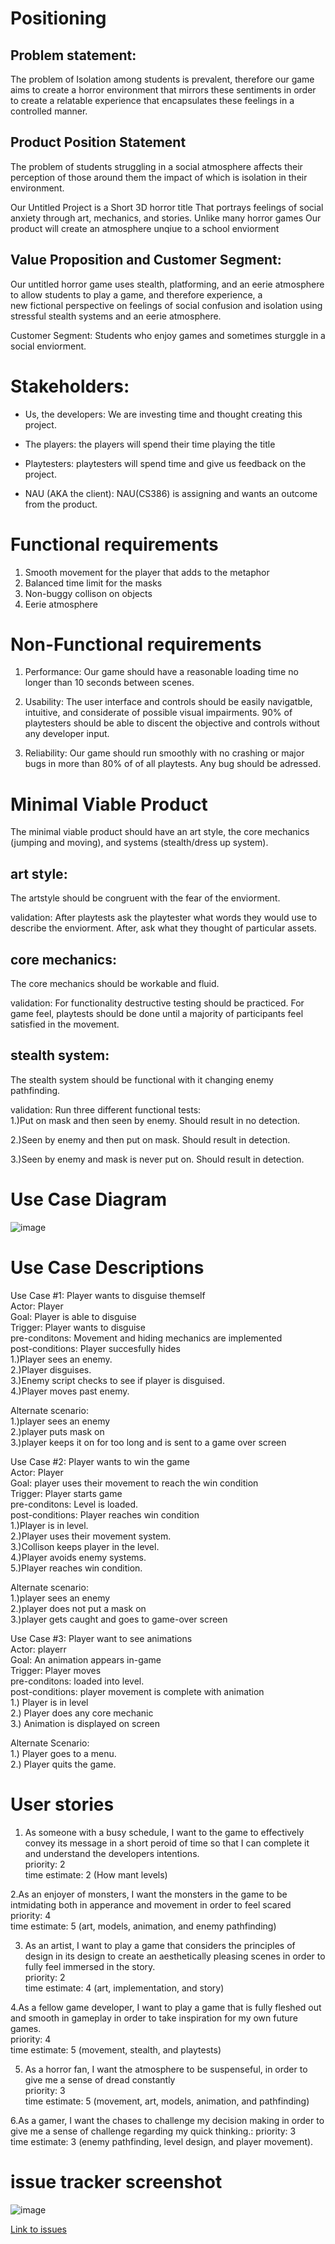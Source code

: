 # Positioning

## Problem statement:
<p>The problem of
Isolation among students is prevalent, therefore our game aims to create a horror environment that mirrors these sentiments in order to create a relatable experience that encapsulates these feelings in a controlled manner. </p>

## Product Position Statement

<p>
The problem of students struggling in a social atmosphere affects their perception of those around them the impact of which is isolation in their environment.
  
Our Untitled Project
is a Short 3D horror title
That
portrays feelings of social anxiety through art, mechanics, and stories.
Unlike
many horror games
Our product
will create an atmosphere unqiue to a school enviorment</p>

## Value Proposition and Customer Segment:

Our untitled horror game uses stealth, platforming, and an eerie atmosphere to allow students to play a game, and therefore experience, a <br>
new fictional perspective on feelings of social confusion and isolation using stressful stealth systems and an eerie atmosphere.

Customer Segment: Students who enjoy games and sometimes sturggle in a social enviorment.

# Stakeholders:

- Us, the developers: We are investing time and thought creating this project.<br>
* The players: the players will spend their time playing the title<br>
- Playtesters: playtesters will spend time and give us feedback on the project.<br>
* NAU (AKA the client): NAU(CS386) is assigning  and wants an outcome from the product.<br>

# Functional requirements

1. Smooth movement for the player that adds to the metaphor<br>
2. Balanced time limit for the masks<br>
3. Non-buggy collison on objects<br>
4. Eerie atmosphere

# Non-Functional requirements

1. Performance:
Our game should have a reasonable loading time no longer than 10 seconds between scenes. <br>


3. Usability:
The user interface and controls should be easily navigatble, intuitive, and considerate of possible visual impairments. 90% of playtesters should be able to discent the objective and controls without any developer input.<br>

5. Reliability: Our game should run smoothly with no crashing or major bugs in more than 80% of of all playtests. Any bug should be adressed.<br>


# Minimal Viable Product

The minimal viable product should have an art style, the core mechanics (jumping and moving), and systems (stealth/dress up system). <br>

## art style:
The artstyle should be congruent with the fear of the enviorment.

validation: After playtests ask the playtester what words they would use to describe the enviorment. After, ask what they thought of particular assets.


## core mechanics:
The core mechanics should be workable and fluid. 

validation: For functionality destructive testing should be practiced. For game feel, playtests should be done until a majority of participants feel satisfied in the movement. 

## stealth system:
The stealth system should be functional with it changing enemy pathfinding. 

validation: Run three different functional tests:<br>
1.)Put on mask and then seen by enemy. Should result in no detection. 

2.)Seen by enemy and then put on mask. Should result in detection.

3.)Seen by enemy and mask is never put on. Should result in detection. 

# Use Case Diagram

![image](https://github.com/user-attachments/assets/d64725e7-fe6e-4061-a3aa-10def7217c4e)



# Use Case Descriptions

Use Case #1: Player wants to disguise themself<br>
Actor: Player<br>
Goal: Player is able to disguise<br>
Trigger: Player wants to disguise<br>
pre-conditons: Movement and hiding mechanics are implemented<br>
post-conditions: Player succesfully hides<br>
1.)Player sees an enemy.<br>
2.)Player disguises.<br>
3.)Enemy script checks to see if player is disguised.<br>
4.)Player moves past enemy. <br>

Alternate scenario: <br>
1.)player sees an enemy<br>
2.)player puts mask on <br>
3.)player keeps it on for too long and is sent to a game over screen<br>

Use Case #2: Player wants to win the game<br>
Actor: Player<br>
Goal: player uses their movement to reach the win condition<br>
Trigger: Player starts game<br>
pre-conditons: Level is loaded.<br>
post-conditions: Player reaches win condition<br>
1.)Player is in level.<br>
2.)Player uses their movement system.<br>
3.)Collison keeps player in the level.<br>
4.)Player avoids enemy systems. <br>
5.)Player reaches win condition. <br>


Alternate scenario: <br>
1.)player sees an enemy<br>
2.)player does not put a mask on<br>
3.)player gets caught and goes to game-over screen<br>

Use Case #3: Player want to see animations<br>
Actor: playerr<br>
Goal: An animation appears in-game<br>
Trigger: Player moves<br>
pre-conditons: loaded into level.<br>
post-conditions: player movement is complete with animation<br>
1.) Player is in level<br>
2.) Player does any core mechanic<br>
3.) Animation is displayed on screen<br>

Alternate Scenario: <br>
1.) Player goes to a menu.<br>
2.) Player quits the game. 



# User stories

1. As someone with a busy schedule, I want to the game to effectively convey its message in a short peroid of time so that I can complete it and understand the developers intentions.<br>
priority: 2<br>
time estimate: 2 (How mant levels)

2.As an enjoyer of monsters, I want the monsters in the game to be intmidating both in apperance and movement in order to feel scared<br>
priority: 4<br>
time estimate: 5 (art, models, animation, and enemy pathfinding)

3. As an artist, I want to play a game that considers the principles of design in its design to create an aesthetically pleasing scenes in order to fully feel immersed in the story.<br>
priority: 2<br>
time estimate: 4 (art, implementation, and story)

4.As a fellow game developer, I want to play a game that is fully fleshed out and smooth in gameplay in order to take inspiration for my own future games.<br>
priority: 4<br>
time estimate: 5 (movement, stealth, and playtests)

5. As a horror fan, I want the atmosphere to be suspenseful, in order to give me a sense of dread constantly <br>
priority: 3<br>
time estimate: 5 (movement, art, models, animation, and pathfinding)

6.As a gamer, I want the chases to challenge my decision making in order to give me a sense of challenge regarding my quick thinking.:
priority: 3<br>
time estimate: 3 (enemy pathfinding, level design, and player movement). 


# issue tracker screenshot<br>
![image](https://github.com/user-attachments/assets/e5b59f00-84d3-466d-aff5-14e8825ab607)


[Link to issues](https://github.com/GCW48/cs386-a1/issues)




